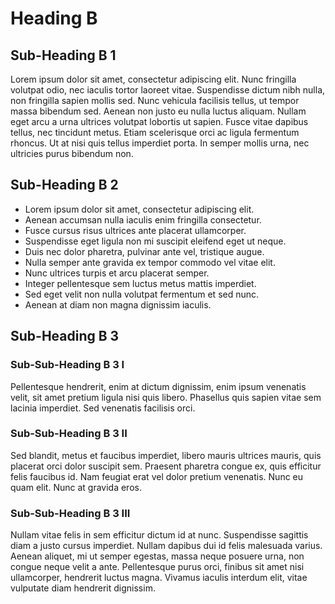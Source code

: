 # Heading B

## Sub-Heading B 1

 Lorem ipsum dolor sit amet, consectetur adipiscing elit. Nunc fringilla volutpat odio, nec iaculis tortor laoreet vitae. Suspendisse dictum nibh nulla, non fringilla sapien mollis sed. Nunc vehicula facilisis tellus, ut tempor massa bibendum sed. Aenean non justo eu nulla luctus aliquam. Nullam eget arcu a urna ultrices volutpat lobortis ut sapien. Fusce vitae dapibus tellus, nec tincidunt metus. Etiam scelerisque orci ac ligula fermentum rhoncus. Ut at nisi quis tellus imperdiet porta. In semper mollis urna, nec ultricies purus bibendum non. 

## Sub-Heading B 2

* Lorem ipsum dolor sit amet, consectetur adipiscing elit.
* Aenean accumsan nulla iaculis enim fringilla consectetur.
* Fusce cursus risus ultrices ante placerat ullamcorper.
* Suspendisse eget ligula non mi suscipit eleifend eget ut neque.
* Duis nec dolor pharetra, pulvinar ante vel, tristique augue.
* Nulla semper ante gravida ex tempor commodo vel vitae elit.
* Nunc ultrices turpis et arcu placerat semper.
* Integer pellentesque sem luctus metus mattis imperdiet.
* Sed eget velit non nulla volutpat fermentum et sed nunc.
* Aenean at diam non magna dignissim iaculis.

## Sub-Heading B 3

### Sub-Sub-Heading B 3 I
Pellentesque hendrerit, enim at dictum dignissim, enim ipsum venenatis velit, sit amet pretium ligula nisi quis libero. Phasellus quis sapien vitae sem lacinia imperdiet. Sed venenatis facilisis orci.

### Sub-Sub-Heading B 3 II
Sed blandit, metus et faucibus imperdiet, libero mauris ultrices mauris, quis placerat orci dolor suscipit sem. Praesent pharetra congue ex, quis efficitur felis faucibus id. Nam feugiat erat vel dolor pretium venenatis. Nunc eu quam elit. Nunc at gravida eros.

### Sub-Sub-Heading B 3 III
Nullam vitae felis in sem efficitur dictum id at nunc. Suspendisse sagittis diam a justo cursus imperdiet. Nullam dapibus dui id felis malesuada varius. Aenean aliquet, mi ut semper egestas, massa neque posuere urna, non congue neque velit a ante. Pellentesque purus orci, finibus sit amet nisi ullamcorper, hendrerit luctus magna. Vivamus iaculis interdum elit, vitae vulputate diam hendrerit dignissim. 
